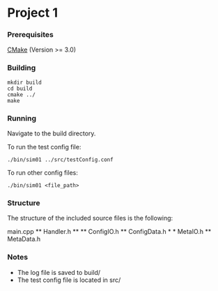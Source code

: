# Project 1

### Prerequisites
[CMake](https://cmake.org/download/) (Version >= 3.0)

### Building
```
mkdir build
cd build
cmake ../
make
```

### Running
Navigate to the build directory.

To run the test config file:
```
./bin/sim01 ../src/testConfig.conf
```

To run other config files:
```
./bin/sim01 <file_path>
```

### Structure
The structure of the included source files is the following:

main.cpp ** Handler.h ** ** ConfigIO.h ** ConfigData.h
						*
						 *
						  MetaIO.h ** MetaData.h

### Notes
* The log file is saved to build/
* The test config file is located in src/